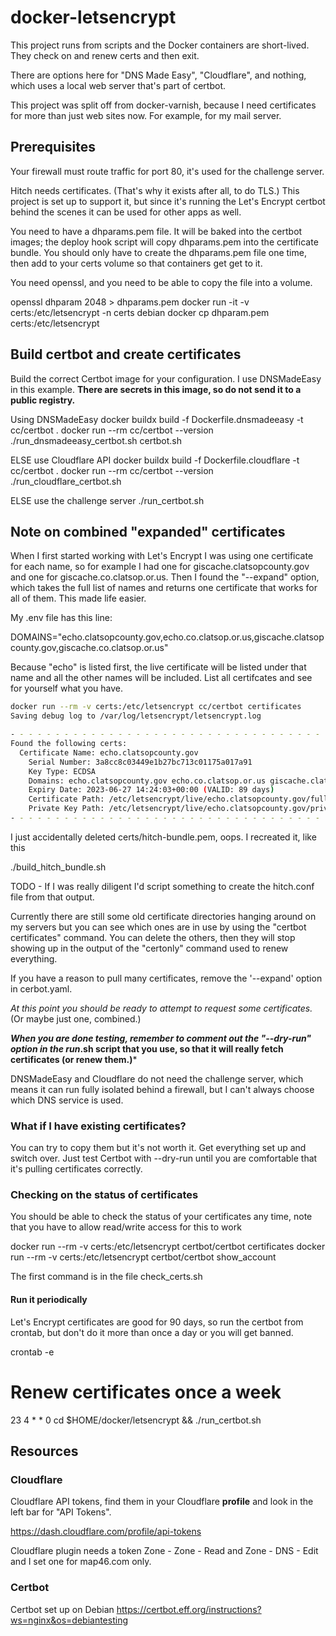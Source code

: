 # docker-letsencrypt

This project runs from scripts and the Docker containers are
short-lived. They check on and renew certs and then exit.

There are options here for "DNS Made Easy", "Cloudflare", and nothing,
which uses a local web server that's part of certbot.  

This project was split off from docker-varnish, because
I need certificates for more than just web sites now. For
example, for my mail server.

## Prerequisites

Your firewall must route traffic for port 80, it's used for
the challenge server.

Hitch needs certificates. (That's why it exists after all, to do TLS.)
This project is set up to support it, but since it's running the
Let's Encrypt certbot behind the scenes it can be used for other apps
as well.

You need to have a dhparams.pem file. It will be baked into the
certbot images; the deploy hook script will copy dhparams.pem into the
certificate bundle.  You should only have to create the dhparams.pem
file one time, then add to your certs volume so that containers get
get to it.

You need openssl, and you need to be able to copy the file into a volume.

   openssl dhparam 2048 > dhparams.pem
   docker run -it -v certs:/etc/letsencrypt -n certs debian
   docker cp dhparam.pem certs:/etc/letsencrypt

## Build certbot and create certificates

Build the correct Certbot image for your configuration. I use
DNSMadeEasy in this example.  **There are secrets in this image, so do
not send it to a public registry.**

Using DNSMadeEasy
   docker buildx build -f Dockerfile.dnsmadeeasy -t cc/certbot .
   docker run --rm cc/certbot --version
   ./run_dnsmadeeasy_certbot.sh certbot.sh

ELSE use Cloudflare API
   docker buildx build -f Dockerfile.cloudflare -t cc/certbot .
   docker run --rm cc/certbot --version
   ./run_cloudflare_certbot.sh

ELSE use the challenge server
    ./run_certbot.sh
    
## Note on combined "expanded" certificates

When I first started working with Let's Encrypt I was using one
certificate for each name, so for example I had one for
giscache.clatsopcounty.gov and one for giscache.co.clatsop.or.us. Then
I found the "--expand" option, which takes the full list of names and
returns one certificate that works for all of them. This made life
easier.

My .env file has this line:

DOMAINS="echo.clatsopcounty.gov,echo.co.clatsop.or.us,giscache.clatsopcounty.gov,giscache.co.clatsop.or.us"

Because "echo" is listed first, the live certificate will be listed under that name and
all the other names will be included. List all certifcates and see for yourself what you have.

```bash
docker run --rm -v certs:/etc/letsencrypt cc/certbot certificates
Saving debug log to /var/log/letsencrypt/letsencrypt.log

- - - - - - - - - - - - - - - - - - - - - - - - - - - - - - - - - - - - - - - -
Found the following certs:
  Certificate Name: echo.clatsopcounty.gov
    Serial Number: 3a8cc8c03449e1b27bc713c01175a017a91
    Key Type: ECDSA
    Domains: echo.clatsopcounty.gov echo.co.clatsop.or.us giscache.clatsopcounty.gov giscache.co.clatsop.or.us
    Expiry Date: 2023-06-27 14:24:03+00:00 (VALID: 89 days)
    Certificate Path: /etc/letsencrypt/live/echo.clatsopcounty.gov/fullchain.pem
    Private Key Path: /etc/letsencrypt/live/echo.clatsopcounty.gov/privkey.pem
- - - - - - - - - - - - - - - - - - - - - - - - - - - - - - - - - - - - - - - -
```

I just accidentally deleted certs/hitch-bundle.pem, oops. I recreated it, like this

  ./build_hitch_bundle.sh


TODO - If I was really diligent I'd script something to create the
hitch.conf file from that output.

Currently there are still some old certificate directories hanging
around on my servers but you can see which ones are in use by using
the "certbot certificates" command. You can delete the others, then
they will stop showing up in the output of the "certonly" command used
to renew everything.

If you have a reason to pull many certificates, remove the '--expand'
option in cerbot.yaml.

*At this point you should be ready to attempt to request some certificates.* (Or maybe just one, combined.)

***When you are done testing, remember to comment out the "--dry-run"
   option in the run*.sh script that you use, so that it will really fetch
   certificates (or renew them.)***

DNSMadeEasy and Cloudflare do not need the challenge server,
which means it can run fully isolated behind a firewall,
but I can't always choose which DNS
service is used.

### What if I have existing certificates?

You can try to copy them but it's not worth it. Get everything set up and switch over. Just test Certbot with --dry-run until you are comfortable that it's pulling certificates correctly.

### Checking on the status of certificates

You should be able to check the status of your certificates any time, note
that you have to allow read/write access for this to work

   docker run --rm -v certs:/etc/letsencrypt certbot/certbot certificates
   docker run --rm -v certs:/etc/letsencrypt certbot/certbot show_account

The first command is in the file check_certs.sh

#### Run it periodically

Let's Encrypt certificates are good for 90 days, so run the certbot from crontab, 
but don't do it more than once a day or you will get banned. 

   crontab -e
   # Renew certificates once a week
   23 4  * * 0  cd $HOME/docker/letsencrypt && ./run_certbot.sh


## Resources

### Cloudflare

Cloudflare API tokens, find them in your Cloudflare **profile** and look in the left bar for "API Tokens". 

https://dash.cloudflare.com/profile/api-tokens

Cloudflare plugin needs a token Zone - Zone - Read and Zone - DNS - Edit and I set one for map46.com only.

### Certbot

Certbot set up on Debian
https://certbot.eff.org/instructions?ws=nginx&os=debiantesting

